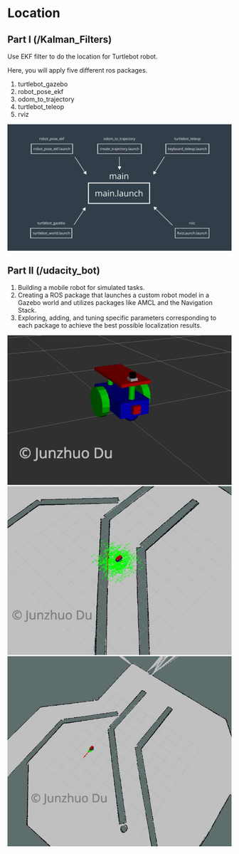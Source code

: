 # Location

## Part I (/Kalman_Filters)
Use EKF filter to do the location for Turtlebot robot.

Here, you will apply five different ros packages.
1. turtlebot_gazebo
2. robot_pose_ekf
3. odom_to_trajectory
4. turtlebot_teleop
5. rviz 

![image](./images/image1.png)

## Part II (/udacity_bot)
1. Building a mobile robot for simulated tasks.
2. Creating a ROS package that launches a custom robot model in a Gazebo world and utilizes packages like AMCL and the Navigation Stack.
3. Exploring, adding, and tuning specific parameters corresponding to each package to achieve the best possible localization results.

![image](./images/my_robot.png)
![image](./images/my_start.png)
![image](./images/my_end.png)
